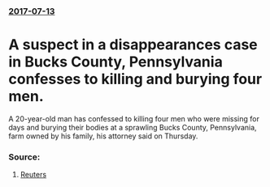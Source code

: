 ### [2017-07-13](/news/2017/07/13/index.md)

# A suspect in a disappearances case in Bucks County, Pennsylvania confesses to killing and burying four men. 

A 20-year-old man has confessed to killing four men who were missing for days and burying their bodies at a sprawling Bucks County, Pennsylvania, farm owned by his family, his attorney said on Thursday.


### Source:

1. [Reuters](http://www.reuters.com/article/us-pennsylvania-crime-idUSKBN19Y1NT)
